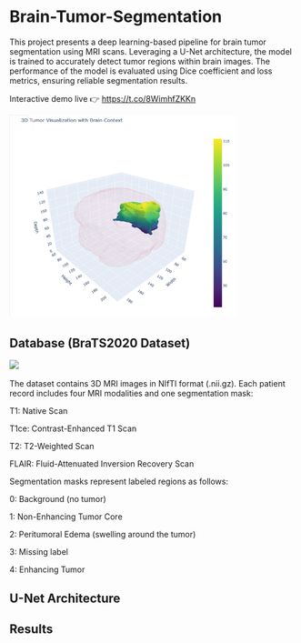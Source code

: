 # Brain-Tumor-Segmentation

This project presents a deep learning-based pipeline for brain tumor segmentation using MRI scans. Leveraging a U-Net architecture, the model is trained to accurately detect tumor regions within brain images. The performance of the model is evaluated using Dice coefficient and loss metrics, ensuring reliable segmentation results.

Interactive demo live 👉 https://t.co/8WimhfZKKn

<p align="left"> <img src="images/GrdyWe8XAAAfHaK.png" width="400">


## Database (BraTS2020 Dataset)


<img src="https://production-media.paperswithcode.com/datasets/f8984c79-9923-41af-9d18-18510cd1ae82.png" width="400"/>


The dataset contains 3D MRI images in NIfTI format (.nii.gz). Each patient record includes four MRI modalities and one segmentation mask:

T1: Native Scan

T1ce: Contrast-Enhanced T1 Scan

T2: T2-Weighted Scan

FLAIR: Fluid-Attenuated Inversion Recovery Scan

Segmentation masks represent labeled regions as follows:

0: Background (no tumor)

1: Non-Enhancing Tumor Core

2: Peritumoral Edema (swelling around the tumor)

3: Missing label

4: Enhancing Tumor

## U-Net Architecture

## Results 

